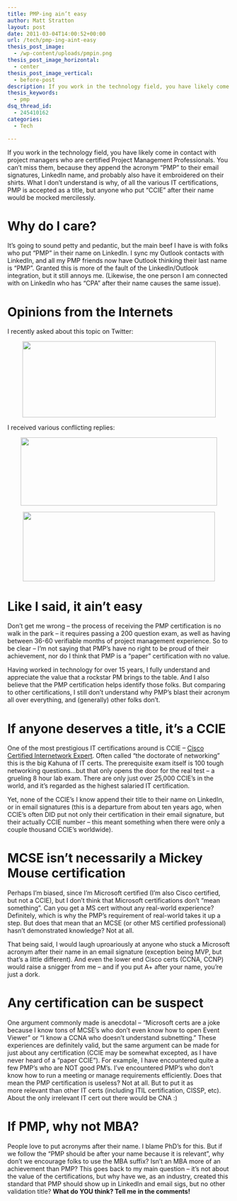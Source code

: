 ```yaml
---
title: PMP-ing ain’t easy
author: Matt Stratton
layout: post
date: 2011-03-04T14:00:52+00:00
url: /tech/pmp-ing-aint-easy
thesis_post_image:
  - /wp-content/uploads/pmpin.png
thesis_post_image_horizontal:
  - center
thesis_post_image_vertical:
  - before-post
description: If you work in the technology field, you have likely come in contact with project managers who are certified Project Management Professionals. You can't miss them, because they append the acronym "PMP" to their email signatures, LinkedIn name, and probably also have it embroidered on their shirts. What I don't understand is why, of all the various IT certifications, PMP is accepted as a title, but anyone who put "CCIE" after their name would be mocked mercilessly.
thesis_keywords:
  - pmp
dsq_thread_id:
  - 245410162
categories:
  - Tech

---
```

If you work in the technology field, you have likely come in contact with project managers who are certified Project Management Professionals. You can&#8217;t miss them, because they append the acronym &#8220;PMP&#8221; to their email signatures, LinkedIn name, and probably also have it embroidered on their shirts. What I don&#8217;t understand is why, of all the various IT certifications, PMP is accepted as a title, but anyone who put &#8220;CCIE&#8221; after their name would be mocked mercilessly.

# Why do I care?

It&#8217;s going to sound petty and pedantic, but the main beef I have is with folks who put &#8220;PMP&#8221; in their name on LinkedIn. I sync my Outlook contacts with LinkedIn, and all my PMP friends now have Outlook thinking their last name is &#8220;PMP&#8221;. Granted this is more of the fault of the LinkedIn/Outlook integration, but it still annoys me. (Likewise, the one person I am connected with on LinkedIn who has &#8220;CPA&#8221; after their name causes the same issue).

# Opinions from the Internets

I recently asked about this topic on Twitter:

<p style="text-align: center;">
  <a href="/wp-content/uploads/pmp1.png"><img class="aligncenter size-full wp-image-6240" title="pmp1" src="/wp-content/uploads/pmp1.png" alt="" width="437" height="172" srcset="/wp-content/uploads/pmp1.png 728w, /wp-content/uploads/pmp1-300x118.png 300w" sizes="(max-width: 437px) 100vw, 437px" /></a>
</p>

I received various conflicting replies:

<p style="text-align: center;">
  <a href="/wp-content/uploads/pmp2.png"><img class="aligncenter size-full wp-image-6242" title="pmp2" src="/wp-content/uploads/pmp2.png" alt="" width="444" height="154" srcset="/wp-content/uploads/pmp2.png 555w, /wp-content/uploads/pmp2-300x104.png 300w" sizes="(max-width: 444px) 100vw, 444px" /></a>
</p>

<p style="text-align: center;">
  <a href="/wp-content/uploads/pmp3.png"><img class="aligncenter size-full wp-image-6243" title="pmp3" src="/wp-content/uploads/pmp3.png" alt="" width="434" height="157" srcset="/wp-content/uploads/pmp3.png 542w, /wp-content/uploads/pmp3-300x108.png 300w" sizes="(max-width: 434px) 100vw, 434px" /></a>
</p>

# Like I said, it ain&#8217;t easy

Don&#8217;t get me wrong &#8211; the process of receiving the PMP certification is no walk in the park &#8211; it requires passing a 200 question exam, as well as having between 36-60 verifiable months of project management experience. So to be clear &#8211; I&#8217;m not saying that PMP&#8217;s have no right to be proud of their achievement, nor do I think that PMP is a &#8220;paper&#8221; certification with no value.

Having worked in technology for over 15 years, I fully understand and appreciate the value that a rockstar PM brings to the table. And I also believe that the PMP certification helps identify those folks. But comparing to other certifications, I still don&#8217;t understand why PMP&#8217;s blast their acronym all over everything, and (generally) other folks don&#8217;t.

# If anyone deserves a title, it&#8217;s a CCIE

One of the most prestigious IT certifications around is CCIE &#8211; <a href="https://en.wikipedia.org/wiki/CCIE#Cisco_Certified_Internetwork_Expert_.28CCIE.29" target="_blank">Cisco Certified Internetwork Expert</a>. Often called &#8220;the doctorate of networking&#8221; this is the big Kahuna of IT certs. The prerequisite exam itself is 100 tough networking questions&#8230;but that only opens the door for the real test &#8211; a grueling 8 hour lab exam. There are only just over 25,000 CCIE&#8217;s in the world, and it&#8217;s regarded as the highest salaried IT certification.

Yet, none of the CCIE&#8217;s I know append their title to their name on LinkedIn, or in email signatures (this is a departure from about ten years ago, when CCIE&#8217;s often DID put not only their certification in their email signature, but their actually CCIE number &#8211; this meant something when there were only a couple thousand CCIE&#8217;s worldwide).

# MCSE isn&#8217;t necessarily a Mickey Mouse certification

Perhaps I&#8217;m biased, since I&#8217;m Microsoft certified (I&#8217;m also Cisco certified, but not a CCIE), but I don&#8217;t think that Microsoft certifications don&#8217;t &#8220;mean something&#8221;. Can you get a MS cert without any real-world experience? Definitely, which is why the PMP&#8217;s requirement of real-world takes it up a step. But does that mean that an MCSE (or other MS certified professional) hasn&#8217;t demonstrated knowledge? Not at all.

That being said, I would laugh uproariously at anyone who stuck a Microsoft acronym after their name in an email signature (exception being MVP, but that&#8217;s a little different). And even the lower end Cisco certs (CCNA, CCNP) would raise a snigger from me &#8211; and if you put A+ after your name, you&#8217;re just a dork.

# Any certification can be suspect

One argument commonly made is anecdotal &#8211; &#8220;Microsoft certs are a joke because I know tons of MCSE&#8217;s who don&#8217;t even know how to open Event Viewer&#8221; or &#8220;I know a CCNA who doesn&#8217;t understand subnetting.&#8221; These experiences are definitely valid, but the same argument can be made for just about any certification (CCIE may be somewhat excepted, as I have never heard of a &#8220;paper CCIE&#8221;). For example, I have encountered quite a few PMP&#8217;s who are NOT good PM&#8217;s. I&#8217;ve encountered PMP&#8217;s who don&#8217;t know how to run a meeting or manage requirements efficiently. Does that mean the PMP certification is useless? Not at all. But to put it as more relevant than other IT certs (including ITIL certification, CISSP, etc). About the only irrelevant IT cert out there would be CNA :)

# If PMP, why not MBA?

People love to put acronyms after their name. I blame PhD&#8217;s for this. But if we follow the &#8220;PMP should be after your name because it is relevant&#8221;, why don&#8217;t we encourage folks to use the MBA suffix? Isn&#8217;t an MBA more of an achievement than PMP? This goes back to my main question &#8211; it&#8217;s not about the value of the certifications, but why have we, as an industry, created this standard that PMP should show up in LinkedIn and email sigs, but no other validation title? **What do YOU think? Tell me in the comments!**